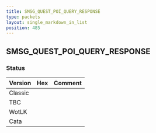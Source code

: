 ```yaml
---
title: SMSG_QUEST_POI_QUERY_RESPONSE
type: packets
layout: single_markdown_in_list
position: 485
---
```


## SMSG_QUEST_POI_QUERY_RESPONSE

### Status

Version | Hex | Comment
---------- | ---------- | ---------- 
Classic |  |  
TBC |  |  
WotLK |  |  
Cata |  |  
